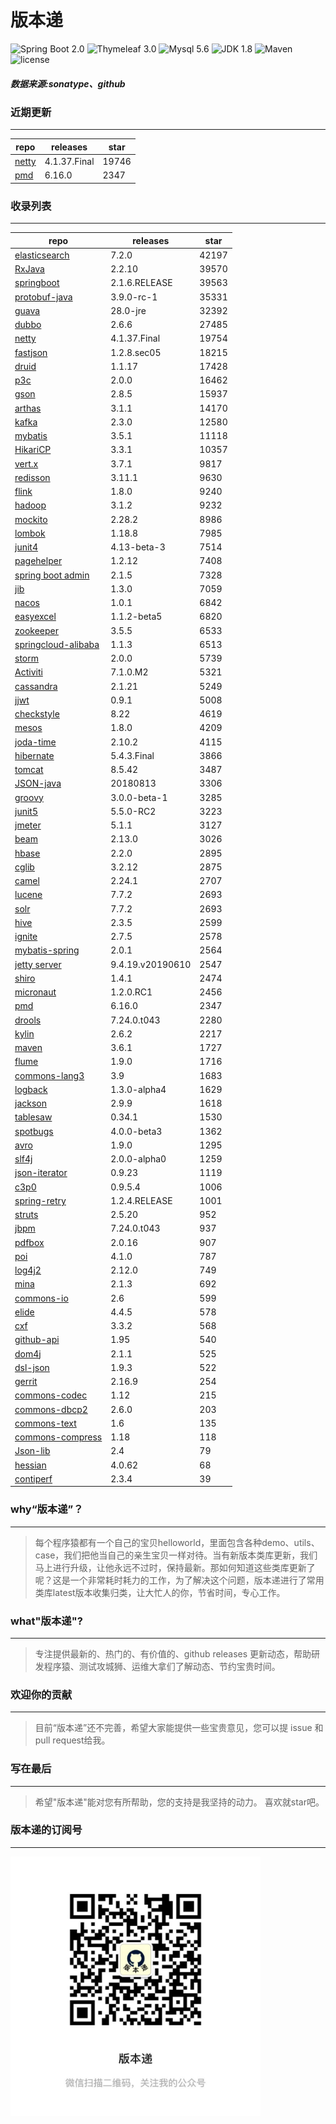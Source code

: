 # 版本递
![Spring Boot 2.0](https://img.shields.io/badge/Spring%20Boot-2.0-brightgreen.svg)
![Thymeleaf 3.0](https://img.shields.io/badge/Thymeleaf-3.0-yellow.svg)
![Mysql 5.6](https://img.shields.io/badge/Mysql-5.6-blue.svg)
![JDK 1.8](https://img.shields.io/badge/JDK-1.8-brightgreen.svg)
![Maven](https://img.shields.io/badge/Maven-3.5.0-yellowgreen.svg)
![license](https://img.shields.io/badge/license-Apache%202-blue.svg)
##### 数据来源:sonatype、github

### 近期更新
---
repo | releases | star
---|---|---
[netty](https://github.com/netty/netty) | 4.1.37.Final | 19746
[pmd](https://github.com/pmd/pmd) | 6.16.0 | 2347

### 收录列表
---
repo | releases | star
---|---|---
[elasticsearch](https://github.com/elastic/elasticsearch) | 7.2.0 | 42197 
[RxJava](https://github.com/ReactiveX/RxJava) | 2.2.10 | 39570 
[springboot](https://github.com/spring-projects/spring-boot) | 2.1.6.RELEASE | 39563 
[protobuf-java](https://github.com/protocolbuffers/protobuf) | 3.9.0-rc-1 | 35331 
[guava](https://github.com/google/guava) | 28.0-jre | 32392 
[dubbo](https://github.com/apache/incubator-dubbo) | 2.6.6 | 27485 
[netty](https://github.com/netty/netty) | 4.1.37.Final | 19754 
[fastjson](https://github.com/alibaba/fastjson) | 1.2.8.sec05 | 18215 
[druid](https://github.com/alibaba/druid) | 1.1.17 | 17428 
[p3c](https://github.com/alibaba/p3c) | 2.0.0 | 16462 
[gson](https://github.com/google/gson) | 2.8.5 | 15937 
[arthas](https://github.com/alibaba/arthas) | 3.1.1 | 14170 
[kafka](https://github.com/apache/kafka) | 2.3.0 | 12580 
[mybatis](https://github.com/mybatis/mybatis-3) | 3.5.1 | 11118 
[HikariCP](https://github.com/brettwooldridge/HikariCP) | 3.3.1 | 10357 
[vert.x](https://github.com/eclipse-vertx/vert.x) | 3.7.1 | 9817 
[redisson](https://github.com/redisson/redisson) | 3.11.1 | 9630 
[flink](https://github.com/apache/flink) | 1.8.0 | 9240 
[hadoop](https://github.com/apache/hadoop) | 3.1.2 | 9232 
[mockito](https://github.com/mockito/mockito) | 2.28.2 | 8986 
[lombok](https://github.com/rzwitserloot/lombok) | 1.18.8 | 7985 
[junit4](https://github.com/junit-team/junit4) | 4.13-beta-3 | 7514 
[pagehelper](https://github.com/pagehelper/Mybatis-PageHelper) | 1.2.12 | 7408 
[spring boot admin](https://github.com/codecentric/spring-boot-admin) | 2.1.5 | 7328 
[jib](https://github.com/GoogleContainerTools/jib) | 1.3.0 | 7059 
[nacos](https://github.com/alibaba/nacos) | 1.0.1 | 6842 
[easyexcel](https://github.com/alibaba/easyexcel) | 1.1.2-beta5 | 6820 
[zookeeper](https://github.com/apache/zookeeper) | 3.5.5 | 6533 
[springcloud-alibaba](https://github.com/spring-cloud-incubator/spring-cloud-alibaba) | 1.1.3 | 6513 
[storm](https://github.com/apache/storm) | 2.0.0 | 5739 
[Activiti](https://github.com/Activiti/Activiti) | 7.1.0.M2 | 5321 
[cassandra](https://github.com/apache/cassandra) | 2.1.21 | 5249 
[jjwt](https://github.com/jwtk/jjwt) | 0.9.1 | 5008 
[checkstyle](https://github.com/checkstyle/checkstyle) | 8.22 | 4619 
[mesos](https://github.com/apache/mesos) | 1.8.0 | 4209 
[joda-time](https://github.com/JodaOrg/joda-time) | 2.10.2 | 4115 
[hibernate](https://github.com/hibernate/hibernate-orm) | 5.4.3.Final | 3866 
[tomcat](https://github.com/apache/tomcat) | 8.5.42 | 3487 
[JSON-java](https://github.com/stleary/JSON-java) | 20180813 | 3306 
[groovy](https://github.com/apache/groovy) | 3.0.0-beta-1 | 3285 
[junit5](https://github.com/junit-team/junit5) | 5.5.0-RC2 | 3223 
[jmeter](https://github.com/apache/jmeter) | 5.1.1 | 3127 
[beam](https://github.com/apache/beam) | 2.13.0 | 3026 
[hbase](https://github.com/apache/hbase) | 2.2.0 | 2895 
[cglib](https://github.com/cglib/cglib) | 3.2.12 | 2875 
[camel](https://github.com/apache/camel) | 2.24.1 | 2707 
[lucene](https://github.com/apache/lucene-solr) | 7.7.2 | 2693 
[solr](https://github.com/apache/lucene-solr) | 7.7.2 | 2693 
[hive](https://github.com/apache/hive) | 2.3.5 | 2599 
[ignite](https://github.com/apache/ignite) | 2.7.5 | 2578 
[mybatis-spring](https://github.com/mybatis/spring-boot-starter) | 2.0.1 | 2564 
[jetty server](https://github.com/eclipse/jetty.project) | 9.4.19.v20190610 | 2547 
[shiro](https://github.com/apache/shiro) | 1.4.1 | 2474 
[micronaut](https://github.com/micronaut-projects/micronaut-core) | 1.2.0.RC1 | 2456 
[pmd](https://github.com/pmd/pmd) | 6.16.0 | 2347 
[drools](https://github.com/kiegroup/drools) | 7.24.0.t043 | 2280 
[kylin](https://github.com/apache/kylin) | 2.6.2 | 2217 
[maven](https://github.com/apache/maven) | 3.6.1 | 1727 
[flume](https://github.com/apache/flume) | 1.9.0 | 1716 
[commons-lang3](https://github.com/apache/commons-lang) | 3.9 | 1683 
[logback](https://github.com/qos-ch/logback) | 1.3.0-alpha4 | 1629 
[jackson](https://github.com/FasterXML/jackson-core) | 2.9.9 | 1618 
[tablesaw](https://github.com/jtablesaw/tablesaw) | 0.34.1 | 1530 
[spotbugs](https://github.com/spotbugs/spotbugs) | 4.0.0-beta3 | 1362 
[avro](https://github.com/apache/avro) | 1.9.0 | 1295 
[slf4j](https://github.com/qos-ch/slf4j) | 2.0.0-alpha0 | 1259 
[json-iterator](https://github.com/json-iterator/java) | 0.9.23 | 1119 
[c3p0](https://github.com/swaldman/c3p0) | 0.9.5.4 | 1006 
[spring-retry](https://github.com/spring-projects/spring-retry) | 1.2.4.RELEASE | 1001 
[struts](https://github.com/apache/struts) | 2.5.20 | 952 
[jbpm](https://github.com/kiegroup/jbpm) | 7.24.0.t043 | 937 
[pdfbox](https://github.com/apache/pdfbox) | 2.0.16 | 907 
[poi](https://github.com/apache/poi) | 4.1.0 | 787 
[log4j2](https://github.com/apache/logging-log4j2) | 2.12.0 | 749 
[mina](https://github.com/apache/mina) | 2.1.3 | 692 
[commons-io](https://github.com/apache/commons-io) | 2.6 | 599 
[elide](https://github.com/yahoo/elide) | 4.4.5 | 578 
[cxf](https://github.com/apache/cxf) | 3.3.2 | 568 
[github-api](https://github.com/kohsuke/github-api) | 1.95 | 540 
[dom4j](https://github.com/dom4j/dom4j) | 2.1.1 | 525 
[dsl-json](https://github.com/ngs-doo/dsl-json) | 1.9.3 | 522 
[gerrit](https://github.com/GerritCodeReview/gerrit) | 2.16.9 | 254 
[commons-codec](https://github.com/apache/commons-codec) | 1.12 | 215 
[commons-dbcp2](https://github.com/apache/commons-dbcp) | 2.6.0 | 203 
[commons-text](https://github.com/apache/commons-text) | 1.6 | 135 
[commons-compress](https://github.com/apache/commons-compress) | 1.18 | 118 
[Json-lib](https://github.com/aalmiray/Json-lib) | 2.4 | 79 
[hessian](https://github.com/ebourg/hessian) | 4.0.62 | 68 
[contiperf](https://github.com/lucaspouzac/contiperf) | 2.3.4 | 39 

### why“版本递”？
--- 
>每个程序猿都有一个自己的宝贝helloworld，里面包含各种demo、utils、case，我们把他当自己的亲生宝贝一样对待。当有新版本类库更新，我们马上进行升级，让他永远不过时，保持最新。那如何知道这些类库更新了呢？这是一个非常耗时耗力的工作，为了解决这个问题，版本递进行了常用类库latest版本收集归类，让大忙人的你，节省时间，专心工作。


### what"版本递"?
---
> 专注提供最新的、热门的、有价值的、github releases 更新动态，帮助研发程序猿、测试攻城狮、运维大拿们了解动态、节约宝贵时间。

### 欢迎你的贡献
---
> 目前“版本递”还不完善，希望大家能提供一些宝贵意见，您可以提 issue 和 pull request给我。


### 写在最后
---
> 希望"版本递"能对您有所帮助，您的支持是我坚持的动力。
> 喜欢就star吧。

### 版本递的订阅号
---
<img src="https://github.com/jartisan2001/latest/blob/master/Image.jpg" width="400" hegiht="400" align=left />